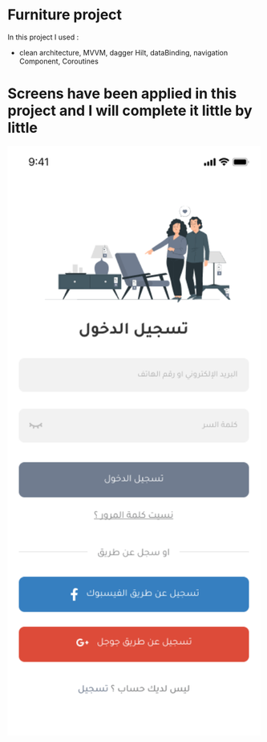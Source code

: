 # Furniture project

In this project I used : 
 - clean architecture, MVVM, dagger Hilt, dataBinding, navigation Component, Coroutines
 
# Screens have been applied in this project and I will complete it little by little
 
 <img src="/android_task-master/screens/1.png" width="600">
